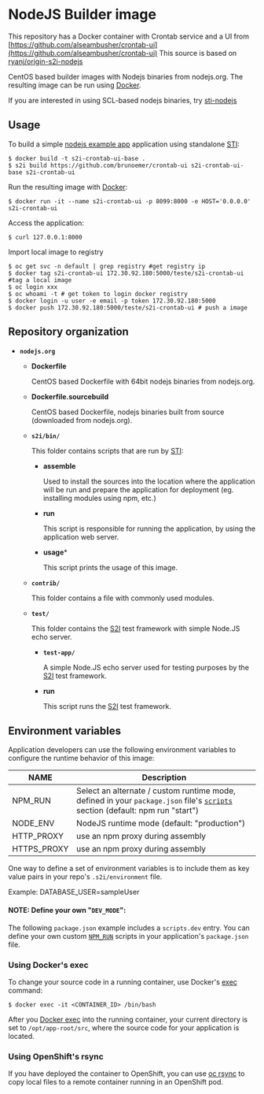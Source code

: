 NodeJS Builder image
===================

This repository has a Docker container with Crontab service and a UI from 
[https://github.com/alseambusher/crontab-ui](https://github.com/alseambusher/crontab-ui)
This source is based on [ryanj/origin-s2i-nodejs](https://github.com/ryanj/origin-s2i-nodejs/)

CentOS based builder images with Nodejs binaries from nodejs.org.
The resulting image can be run using [Docker](http://docker.io).

If you are interested in using SCL-based nodejs binaries, try [sti-nodejs](https://github.com/openshift/sti-nodejs)

Usage
---------------------
To build a simple [nodejs example app](https://github.com/brunoemer/crontab-ui/) application using standalone [STI](https://github.com/openshift/source-to-image):

```
$ docker build -t s2i-crontab-ui-base .
$ s2i build https://github.com/brunoemer/crontab-ui s2i-crontab-ui-base s2i-crontab-ui
```

Run the resulting image with [Docker](http://docker.io):

```
$ docker run -it --name s2i-crontab-ui -p 8099:8000 -e HOST='0.0.0.0' s2i-crontab-ui
```

Access the application:
```
$ curl 127.0.0.1:8000
```

Import local image to registry
```
$ oc get svc -n default | grep registry #get registry ip
$ docker tag s2i-crontab-ui 172.30.92.180:5000/teste/s2i-crontab-ui #tag a local image
$ oc login xxx
$ oc whoami -t # get token to login docker registry
$ docker login -u user -e email -p token 172.30.92.180:5000
$ docker push 172.30.92.180:5000/teste/s2i-crontab-ui # push a image
```

Repository organization
------------------------
* **`nodejs.org`**

    * **Dockerfile**

        CentOS based Dockerfile with 64bit nodejs binaries from nodejs.org.

    * **Dockerfile.sourcebuild**

        CentOS based Dockerfile, nodejs binaries built from source (downloaded from nodejs.org).

    * **`s2i/bin/`**

        This folder contains scripts that are run by [STI](https://github.com/openshift/source-to-image):

        *   **assemble**

            Used to install the sources into the location where the application
            will be run and prepare the application for deployment (eg. installing
            modules using npm, etc.)

        *   **run**

            This script is responsible for running the application, by using the
            application web server.

        *   **usage***

            This script prints the usage of this image.

    * **`contrib/`**

        This folder contains a file with commonly used modules.

    * **`test/`**

        This folder contains the [S2I](https://github.com/openshift/source-to-image)
        test framework with simple Node.JS echo server.

        * **`test-app/`**

            A simple Node.JS echo server used for testing purposes by the [S2I](https://github.com/openshift/source-to-image) test framework.

        * **run**

            This script runs the [S2I](https://github.com/openshift/source-to-image) test framework.

Environment variables
---------------------

Application developers can use the following environment variables to configure the runtime behavior of this image:

NAME        | Description
------------|-------------
NPM_RUN     | Select an alternate / custom runtime mode, defined in your `package.json` file's [`scripts`](https://docs.npmjs.com/misc/scripts) section (default: npm run "start")
NODE_ENV    | NodeJS runtime mode (default: "production")
HTTP_PROXY  | use an npm proxy during assembly
HTTPS_PROXY | use an npm proxy during assembly

One way to define a set of environment variables is to include them as key value pairs in your repo's `.s2i/environment` file.

Example: DATABASE_USER=sampleUser

#### NOTE: Define your own "`DEV_MODE`":

The following `package.json` example includes a `scripts.dev` entry.  You can define your own custom [`NPM_RUN`](https://docs.npmjs.com/cli/run-script) scripts in your application's `package.json` file.

### Using Docker's exec

To change your source code in a running container, use Docker's [exec](http://docker.io) command:
```
$ docker exec -it <CONTAINER_ID> /bin/bash
```

After you [Docker exec](http://docker.io) into the running container, your current directory is set to `/opt/app-root/src`, where the source code for your application is located.

### Using OpenShift's rsync

If you have deployed the container to OpenShift, you can use [oc rsync](https://docs.openshift.org/latest/dev_guide/copy_files_to_container.html) to copy local files to a remote container running in an OpenShift pod.
